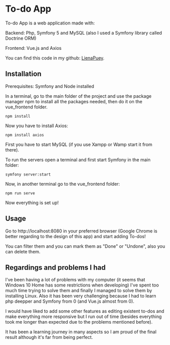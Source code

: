 # To-do App

To-do App is a web application made with:

Backend: Php, Symfony 5 and MySQL (also I used a Symfony library called Doctrine ORM)

Frontend: Vue.js and Axios

You can find this code in my github: [LienaPuey](https://github.com/LienaPuey/TodoAppPrueba).

## Installation
Prerequisites: Symfony and Node installed


In a terminal, go to the main folder of the project and use the package manager npm to install all the packages needed, then do it on the vue_frontend folder.

```
npm install
```
Now you have to install Axios:

```
npm install axios
```
First you have to start MySQL (if you use Xampp or Wamp start it from there).

To run the servers open a terminal and first start Symfony in the main folder: 

```
symfony server:start
```
Now, in another terminal go to the vue_frontend folder:
```
npm run serve
```
Now everything is set up!

## Usage

Go to http://localhost:8080 in your preferred browser (Google Chrome is better regarding to the design of this app) and start adding To-dos!

You can filter them and you can mark them as "Done" or "Undone", also you can delete them.

## Regardings and problems I had

I've been having a lot of problems with my computer (it seems that Windows 10 Home has some restrictions when developing) I've spent too much time trying to solve them and finally I managed to solve them by installing Linux. Also it has been very challenging because I had to learn php deepper and Symfony from 0 (and Vue.js almost from 0).

I would have liked to add some other features as editing existent to-dos and make everything more responsive but I run out of time (besides everything took me longer than expected due to the problems mentioned before).

It has been a learning journey in many aspects so I am proud of the final result although it's far from being perfect.